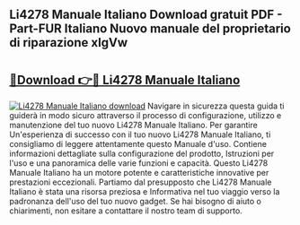 ## Li4278 Manuale Italiano Download gratuit PDF - Part-FUR Italiano Nuovo manuale del proprietario di riparazione xIgVw

# <h2><a href="http://df9e7r.blite.top/?on=Li4278+Manuale+Italiano">🔗Download 👉🔴 Li4278 Manuale Italiano</a></h2>

[![Li4278 Manuale Italiano download](https://i.imgur.com/lujVjoI.png)](http://df9e7r.blite.top/?on=Li4278+Manuale+Italiano)
Navigare in sicurezza questa guida ti guiderà in modo sicuro attraverso il processo di configurazione, utilizzo e manutenzione del tuo nuovo Li4278 Manuale Italiano. Per garantire Un'esperienza di successo con il tuo nuovo Li4278 Manuale Italiano, ti consigliamo di leggere attentamente questo Manuale d'uso. Contiene informazioni dettagliate sulla configurazione del prodotto, Istruzioni per l'uso e una panoramica delle varie funzioni e capacità. Questo Li4278 Manuale Italiano ha un motore potente e caratteristiche innovative per prestazioni eccezionali. Partiamo dal presupposto che Li4278 Manuale Italiano è stata una risorsa preziosa e Informativa nel tuo viaggio verso la padronanza dell'uso del tuo nuovo gadget. Se hai bisogno di aiuto o chiarimenti, non esitare a contattare il nostro team di supporto.
